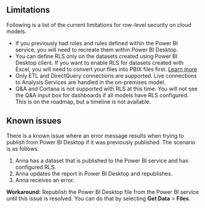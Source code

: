 ## Limitations
Following is a list of the current limitations for row-level security on cloud models.

* If you previously had roles and rules defined within the Power BI service, you will need to recreate them within Power BI Desktop.
* You can define RLS only on the datasets created using Power BI Desktop client. If you want to enable RLS for datasets created with Excel, you will need to convert your files into PBIX files first. [Learn more](../desktop-import-excel-workbooks.md)
* Only ETL and DirectQuery connections are supported. Live connections to Analysis Services are handled in the on-premises model.
* Q&A and Cortana is not supported with RLS at this time. You will not see the Q&A input box for dashboards if all models have RLS configured. This is on the roadmap, but a timeline is not available.

## Known issues
There is a known issue where an error message results when trying to publish from Power BI Desktop if it was previously published. The scenario is as follows.

1. Anna has a dataset that is published to the Power BI service and has configured RLS.
2. Anna updates the report in Power BI Desktop and republishes.
3. Anna receives an error.

**Workaround:** Republish the Power BI Desktop file from the Power BI service until this issue is resolved. You can do that by selecting **Get Data** > **Files**. 

